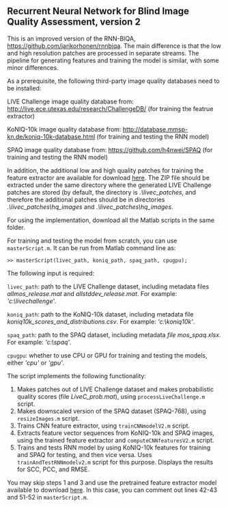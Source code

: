 ## Recurrent Neural Network for Blind Image Quality Assessment, version 2

This is an improved version of the RNN-BIQA, https://github.com/jarikorhonen/rnnbiqa. The main difference is that the low and high resolution patches are processed in separate streams. The pipeline for generating features and training the model is similar, with some minor differences.

As a prerequisite, the following third-party image quality databases need to be installed:

LIVE Challenge image quality database from: http://live.ece.utexas.edu/research/ChallengeDB/ (for training the featrue extractor)

KoNIQ-10k image quality database from: http://database.mmsp-kn.de/koniq-10k-database.html (for training and testing the RNN model)

SPAQ image quality database from: https://github.com/h4nwei/SPAQ (for training and testing the RNN model)

In addition, the additional low and high quality patches for training the feature extractor are available for download [here](https://mega.nz/file/vVYwgKAI#9PXT-KmnWTlRbUvdd4cgTTjoEo6fmGIUJvvZhrAE2Tc). The ZIP file should be extracted under the same directory where the generated LIVE Challenge patches are stored (by default, the directory is _.\\livec_patches_, and therefore the additional patches should be in directories _.\\livec_patches\\hq_images_ and _.\\livec_patches\\hq_images_.

For using the implementation, download all the Matlab scripts in the same folder.

For training and testing the model from scratch, you can use `masterScript.m`. It can be run from 
Matlab command line as:

```
>> masterScript(livec_path, koniq_path, spaq_path, cpugpu);
```

The following input is required:

`livec_path`: path to the LIVE Challenge dataset, including metadata files _allmos_release.mat_ and 
_allstddev_release.mat_. For example: _'c:\\livechallenge'_.

`koniq_path`: path to the KoNIQ-10k dataset, including metadata file 
_koniq10k_scores_and_distributions.csv_. For example: _'c:\\koniq10k'_.

`spaq_path`: path to the SPAQ dataset, including metadata _file mos_spaq.xlsx_. For example: 
_'c:\\spaq'_.

`cpugpu`: whether to use CPU or GPU for training and testing the models, either _'cpu'_ or _'gpu'_.

The script implements the following functionality:

1) Makes patches out of LIVE Challenge dataset and makes probabilistic quality scores (file 
_LiveC_prob.mat_), using `processLiveChallenge.m` script.
2) Makes downscaled version of the SPAQ dataset (SPAQ-768), using `resizeImages.m` script.
3) Trains CNN feature extractor, using `trainCNNmodelV2.m` script.
4) Extracts feature vector sequences from KoNIQ-10k and SPAQ images, using the trained
feature extractor and `computeCNNfeaturesV2.m` script.
5) Trains and tests RNN model by using KoNIQ-10k features for training and SPAQ for testing,
and then vice versa. Uses `trainAndTestRNNmodelv2.m` script for this purpose. Displays the results
for SCC, PCC, and RMSE.

You may skip steps 1 and 3 and use the pretrained feature extractor model available to download [here](https://mega.nz/file/qA4GzQ4S#SUC2zdpNnCNvEhYHsV6lewJLslTnrULmEGKm0Iz2VZk). In this case, you can comment out lines 42-43 and 51-52 in `masterScript.m`.
